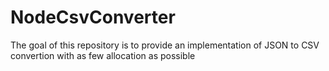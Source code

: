 # NodeCsvConverter

The goal of this repository is to provide an implementation of JSON to CSV convertion with as few allocation as possible
